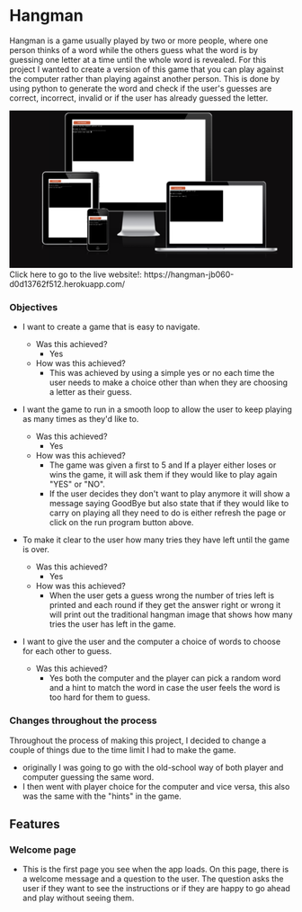 # Hangman

Hangman is a game usually played by two or more people, where one person thinks of a word while the others guess what the word is by guessing one letter at a time until the whole word is revealed.
For this project I wanted to create a version of this game that you can play against the computer rather than playing against another person.
This is done by using python to generate the word and check if the user's guesses are correct, incorrect, invalid or if the user has already guessed the letter.

<img src ="images/responsive screenshot.png" alt="image of app on different sized screens">
Click here to go to the live website!: https://hangman-jb060-d0d13762f512.herokuapp.com/

### Objectives

- I want to create a game that is easy to navigate. 
    - Was this achieved?
        - Yes
    - How was this achieved?
        - This was achieved by using a simple  yes or no each time the user needs to make a choice other than when they are choosing a letter as their guess.  
                        
 - I want the game to run in a smooth loop to allow the user to keep playing as many times as they'd like to. 
    - Was this achieved?
        - Yes
    - How was this achieved?
        - The game was given a first to 5 and If a player either loses or wins the game, it will ask them if they would like to play again "YES" or "NO".
        - If the user decides they don't want to play anymore it will show a message saying GoodBye but also state that if they would like to carry on playing all they need to do is either refresh the page or click on the run program button above.

- To make it clear to the user how many tries they have left until the game is over.
    - Was this achieved?
        - Yes
    - How was this achieved?
        - When the user gets a guess wrong the number of tries left is printed and each round if they get the answer right or wrong it will print out the traditional hangman image that shows how many tries the user has left in the game.

- I want to give the user and the computer a choice of words to choose for each other to guess.
   - Was this achieved?
      - Yes both the computer and the player can pick a random word and a hint to match the word in case the user feels the word is too hard for them to guess.

### Changes throughout the process   

Throughout the process of making this project, I decided to change a couple of things due to the time limit I had to make the game.
- originally I was going to go with the old-school way of both player and computer guessing the same word.
- I then went with player choice for the computer and vice versa, this also was the same with the "hints" in the game.

## Features 

### Welcome page
- This is the first page you see when the app loads. On this page, there is a 
  welcome message and a question to the user. 
  The question asks the user if
  they want to see the instructions or if they are happy to go ahead and play without seeing them.

<img src="/workspace/hangman/images/1.png" alt= "">
<img src="/workspace/hangman/images/2.png" alt= "">
<img src="/workspace/hangman/images/3.png" alt= "">
<img src="/workspace/hangman/images/4.png" alt= "">
<img src="/workspace/hangman/images/5.png" alt= "">
<img src="/workspace/hangman/images/6.png" alt= "">
<img src="/workspace/hangman/images/7.png" alt= "">
<img src="/workspace/hangman/images/8.png" alt= "">
<img src="/workspace/hangman/images/9.png" alt= "">
<img src="/workspace/hangman/images/10.png" alt= "">
<img src="/workspace/hangman/images/11.png" alt= "">
<img src="/workspace/hangman/images/12.png" alt= "">
<img src="/workspace/hangman/images/13.png" alt= "">
<img src="/workspace/hangman/images/14.png" alt= "">
<img src="/workspace/hangman/images/15.png" alt= "">
<img src="/workspace/hangman/images/16.png" alt= "">



  


  
